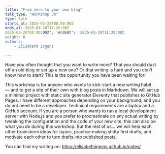 ```yaml
---
title: "From zero to your own blog"
talk_type: "Workshop 3h"
type: talk
starts_at: 2025-03-28T08:00:00Z
ends_at: 2025-03-28T11:20:00Z
2025-03-28T08:00:00Z', 'endsAt': '2025-03-28T11:20:00Z
weight: 8
authors:
    - Elisabeth Irgens

---
```

Have you often thought that you want to write more? That you should dust off an old blog or set up a new one? Or that writing is hard and you don’t know how to start? This is the opportunity you have been waiting for!

This workshop is for anyone who wants to kick-start a new writing habit — and to get a site of their own with blog posts in Markdown. We will set up a minimal project with static site generator Eleventy that publishes to GitHub Pages. I have different approaches depending on your background, and you do not need to be a developer. Technical requirements are a laptop and a GitHub account. If you are a person who wants to run a local development server with Node.js and you prefer to procrastinate on any actual writing by tweaking the configuration and the code of your new site, this can also be what you do during this workshop. But the rest of us… we will help each other brainstorm ideas for topics, practice making shitty first drafts, and motivate each other to turn drafts into published posts.

You can find my writing on: https://elisabethirgens.github.io/notes/
